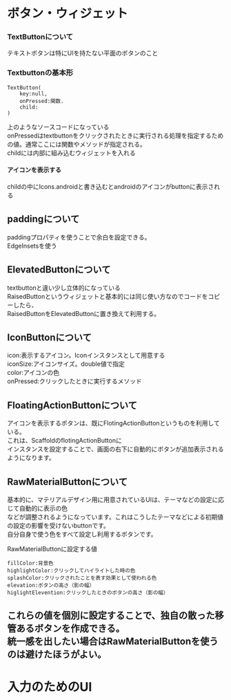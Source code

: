 # ボタン・ウィジェット

### TextButtonについて
テキストボタンは特にUIを持たない平面のボタンのこと
### Textbuttonの基本形
```
TextButton(
    key:null,
    onPressed:関数.
    child:
)
```
上のようなソースコードになっている  
onPressedはtextbuttonをクリックされたときに実行される処理を指定するための値。通常ここには関数やメソッドが指定される。  
childには内部に組み込むウィジェットを入れる  
#### アイコンを表示する
childの中にIcons.androidと書き込むとandroidのアイコンがbuttonに表示される  



## paddingについて
paddingプロパティを使うことで余白を設定できる。  
EdgeInsetsを使う



## ElevatedButtonについて
textbuttonと違い少し立体的になっている  
RaisedButtonというウィジェットと基本的には同じ使い方なのでコードをコピーしたら、  
RaisedButtonをElevatedButtonに置き換えて利用する。



## IconButtonについて
icon:表示するアイコン。Iconインスタンスとして用意する  
iconSize:アイコンサイズ。double値で指定  
color:アイコンの色  
onPressed:クリックしたときに実行するメソッド



## FloatingActionButtonについて
アイコンを表示するボタンは、既にFlotingActionButtonというものを利用している。  
これは、ScaffoldのflotingActionButtonに  
インスタンスを設定することで、画面の右下に自動的にボタンが追加表示されるようになります。 



## RawMaterialButtonについて  
基本的に、マテリアルデザイン用に用意されているUIは、テーマなどの設定に応じて自動的に表示の色  
などが調整されるようになっています。これはこうしたテーマなどによる初期値の設定の影響を受けないbuttonです。  
自分自身で使う色をすべて設定し利用するボタンです。  



RawMaterialButtonに設定する値  
```
fillColor:背景色  
highlightColor:クリックしてハイライトした時の色  
splashColor:クリックされたことを表す効果として使われる色  
elevation:ボタンの高さ（影の幅）  
higlightElevention:クリックしたときのボタンの高さ（影の幅）
```
これらの値を個別に設定することで、独自の散った移管あるボタンを作成できる。  
統一感を出したい場合はRawMaterialButtonを使うのは避けたほうがよい。
---
# 入力のためのUI